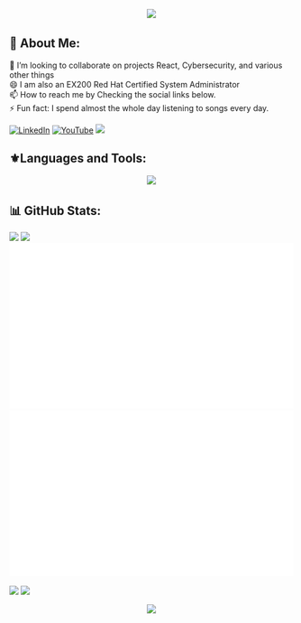 <p align="center">
     <img src="https://capsule-render.vercel.app/api?type=waving&text=HELLO%20THERE&height=150&section=header&theme=gruvbox"/>
</p>

## 💫 About Me:
🤝 I’m looking to collaborate on projects React, Cybersecurity, and various other things <br>😄 I am also an EX200 Red Hat Certified System Administrator<br>📫 How to reach me by Checking the social links below.<br>⚡ Fun fact: I spend almost the whole day listening to songs every day.<br>

[![LinkedIn](https://img.shields.io/badge/LinkedIn-%230077B5.svg?logo=linkedin&logoColor=white&style=for-the-badge)](https://linkedin.com/in/navaneet-r-rao) [![YouTube](https://img.shields.io/badge/YouTube-%23FF0000.svg?logo=YouTube&logoColor=white&style=for-the-badge)](https://youtube.com/@navaneetrrao) ![](https://komarev.com/ghpvc/?username=navaneet-rao&color=378805&style=for-the-badge)

## ⚜️Languages and Tools:

<p align="center">
  <a href="https://skillicons.dev">
    <img src="https://skillicons.dev/icons?i=git,github,githubactions,mongodb,mysql,prisma,react,nextjs,tailwind,ts,jest,nodejs,vite,express,kubernetes,openshift,redhat,docker,go,c,cpp,py,neovim,ansible,aws,gcp,bash,cmake,firebase,html,lua,latex,kali,opencv,postman" />
  </a>
</p>

## 📊 GitHub Stats:
![](https://github-readme-stats.vercel.app/api?username=navaneet-rao&theme=gruvbox&hide_border=true&include_all_commits=true&count_private=true) 
![](https://github-readme-stats.vercel.app/api/top-langs/?username=navaneet-rao&theme=gruvbox&hide_border=true&include_all_commits=true&count_private=true&layout=donut) 
<a href="https://github.com/navaneet-rao/github-stats">
<img src="https://github.com/navaneet-rao/github-stats/blob/master/generated/overview.svg#gh-dark-mode-only" />
<img src="https://github.com/navaneet-rao/github-stats/blob/master/generated/languages.svg#gh-dark-mode-only" />
</a>

![](https://github-readme-streak-stats.herokuapp.com/?user=navaneet-rao&theme=gruvbox&hide_border=true) 
![](https://quotes-github-readme.vercel.app/api?type=horizontal&theme=gruvbox)
<p align="center">
     <img src="https://capsule-render.vercel.app/api?type=waving&height=150&section=footer&theme=gruvbox"/>
</p>
